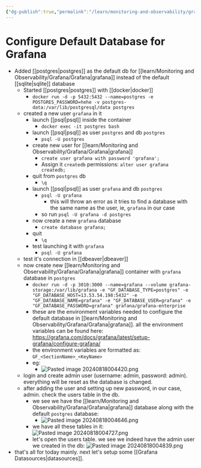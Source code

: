 ```yaml
---
{"dg-publish":true,"permalink":"/learn/monitoring-and-observability/grafana/configure-default-database-for-grafana/","noteIcon":"","updated":"2024-08-18T01:09:14.003+05:30"}
---
```


# Configure Default Database for Grafana

- Added [[postgres\|postgres]] as the default db for [[learn/Monitoring and Observability/Grafana/Grafana\|grafana]] instead of the default [[sqlite\|sqlite]] database
	- Started [[postgres\|postgres]] with [[docker\|docker]]
		- `docker run -d -p 5432:5432 --name=postgres -e POSTGRES_PASSWORD=hehe -v postgres-data:/var/lib/postgresql/data postgres`
	- created a new user `grafana` in it
		- launch [[psql\|psql]] inside the container
			- `docker exec -it postgres bash`
		- launch [[psql\|psql]] as user `postgres` and db `postgres`
			- `psql -U postgres`
		- create new user for [[learn/Monitoring and Observability/Grafana/Grafana\|grafana]]
			- `create user grafana with password 'grafana';`
			- Assign it `createdb` permissions: `alter user grafana createdb;`
		- quit from `postgres` db
			- `\q`
		- launch [[psql\|psql]] as user `grafana` and db `postgres`
			- `psql -U grafana`
				- this will throw an error as it tries to find a database with the same name as the user, ie, `grafana` in our case
			- so run `psql -U grafana -d postgres`
		- now create a new `grafana` database
			- `create database grafana;`
		- quit
			- `\q`
		- test launching it with `grafana`
			- `psql -U grafana`
	- test it's connection in [[dbeaver\|dbeaver]]
	- now create new [[learn/Monitoring and Observability/Grafana/Grafana\|grafana]] container with `grafana` database in `postgres`
		- `docker run -d -p 3010:3000 --name=grafana --volume grafana-storage:/var/lib/grafana -e "GF_DATABASE_TYPE=postgres" -e "GF_DATABASE_HOST=13.53.54.198:5432" -e "GF_DATABASE_NAME=grafana" -e "GF_DATABASE_USER=grafana" -e "GF_DATABASE_PASSWORD=grafana" grafana/grafana-enterprise`
		- these are the environment variables needed to configure the default database in [[learn/Monitoring and Observability/Grafana/Grafana\|grafana]]. all the environment variables can be found here: https://grafana.com/docs/grafana/latest/setup-grafana/configure-grafana/
		- the environment variables are formatted as: `GF_<SectionName>_<KeyName>`
		- eg:
			- ![Pasted image 20240818004420.png](/img/user/learn/Monitoring%20and%20Observability/Grafana/Pasted%20image%2020240818004420.png)
	- login and create admin user (username: admin, password: admin). everything will be reset as the database is changed.
	- after adding the user and setting up new password, in our case, admin. check the users table in the db.
		- we see we have the [[learn/Monitoring and Observability/Grafana/Grafana\|grafana]] database along with the default `postgres` database:
			- ![Pasted image 20240818004646.png](/img/user/learn/Monitoring%20and%20Observability/Grafana/Pasted%20image%2020240818004646.png)
		- we have all these tables in it: ![Pasted image 20240818004727.png](/img/user/learn/Monitoring%20and%20Observability/Grafana/Pasted%20image%2020240818004727.png)
		- let's open the users table. we see we indeed have the admin user we created in the db: ![Pasted image 20240818004839.png](/img/user/learn/Monitoring%20and%20Observability/Grafana/Pasted%20image%2020240818004839.png)
- that's all for today mainly. next let's setup some [[Grafana Datasources\|datasources]].